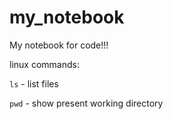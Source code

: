 # my_notebook
My notebook for code!!!

linux commands:

`ls` - list files

`pwd` - show present working directory


